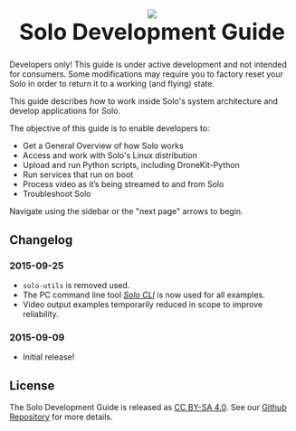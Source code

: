 <div style="text-align: center">
<img src="http://3drobotics.com/wp-content/uploads/2015/01/solo-drone-spin-transparent-500px.png">
<h1 style="border: none; font-size: 2.8em; margin-top: 0;" id="solo-development-guide">Solo Development Guide</h1>
</div>

<aside class="caution">
Developers only! This guide is under active development and not intended for consumers. Some modifications may require you to factory reset your Solo in order to return it to a working (and flying) state.
</aside>

This guide describes how to work inside Solo's system architecture and develop applications for Solo.

The objective of this guide is to enable developers to:

* Get a General Overview of how Solo works
* Access and work with Solo's Linux distribution
* Upload and run Python scripts, including DroneKit-Python
* Run services that run on boot
* Process video as it’s being streamed to and from Solo
* Troubleshoot Solo

Navigate using the sidebar or the "next page" arrows to begin.

## Changelog

### 2015-09-25

* `solo-utils` is removed used.
* The PC command line tool [*Solo CLI*](https://github.com/3drobotics/solo-cli) is now used for all examples.
* Video output examples temporarily reduced in scope to improve reliability.

### 2015-09-09

* Initial release!

## License

The Solo Development Guide is released as [CC BY-SA 4.0](https://creativecommons.org/licenses/by-sa/4.0/). See our [Github Repository](https://github.com/3drobotics/solodevguide) for more details.
